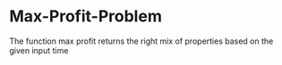 # Max-Profit-Problem



The function max profit returns the right mix of properties based on the given input time
